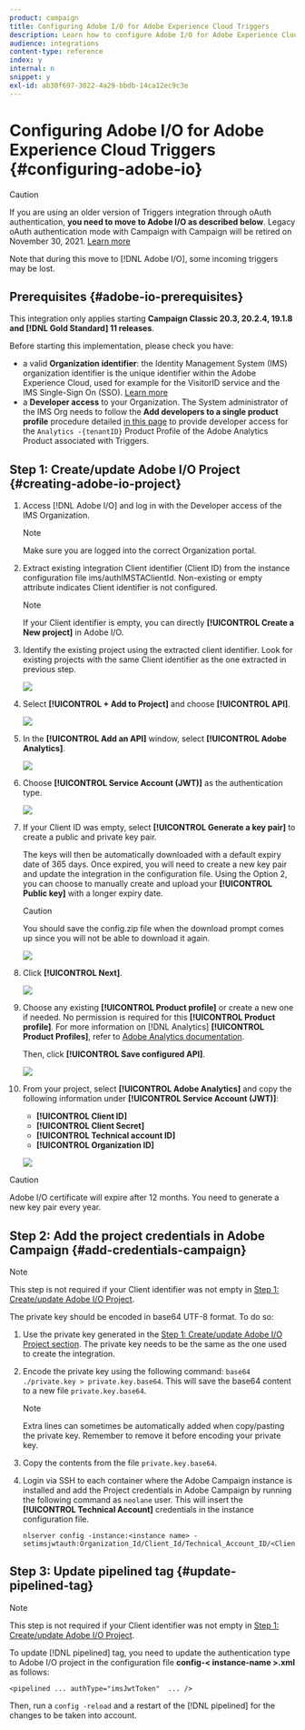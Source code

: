 ```yaml
---
product: campaign
title: Configuring Adobe I/O for Adobe Experience Cloud Triggers
description: Learn how to configure Adobe I/O for Adobe Experience Cloud Triggers
audience: integrations
content-type: reference
index: y
internal: n
snippet: y
exl-id: ab30f697-3022-4a29-bbdb-14ca12ec9c3e
---
```

# Configuring Adobe I/O for Adobe Experience Cloud Triggers {#configuring-adobe-io}

>[!CAUTION]
>
>If you are using an older version of Triggers integration through oAuth authentication, **you need to move to Adobe I/O as described below**. Legacy oAuth authentication mode with Campaign with Campaign will be retired on November 30, 2021. [Learn more](https://experienceleaguecommunities.adobe.com/t5/adobe-analytics-discussions/adobe-analytics-legacy-api-end-of-life-notice/td-p/385411)
>
>Note that during this move to [!DNL Adobe I/O], some incoming triggers may be lost.

## Prerequisites {#adobe-io-prerequisites}

This integration only applies starting **Campaign Classic 20.3, 20.2.4, 19.1.8 and [!DNL Gold Standard] 11 releases**.

Before starting this implementation, please check you have:

* a valid **Organization identifier**: the Identity Management System (IMS) organization identifier is the unique identifier within the Adobe Experience Cloud, used for example for the VisitorID service and the IMS Single-Sign On (SSO). [Learn more](https://experienceleague.adobe.com/docs/core-services/interface/manage-users-and-products/organizations.html)
* a **Developer access** to your Organization. The System administrator of the IMS Org needs to follow the **Add developers to a single product profile**
procedure detailed [in this page](https://helpx.adobe.com/enterprise/admin-guide.html/enterprise/using/manage-developers.ug.html) to provide developer access for the `Analytics -{tenantID}` Product Profile of the Adobe Analytics Product associated with Triggers.

## Step 1: Create/update Adobe I/O Project {#creating-adobe-io-project}

1. Access [!DNL Adobe I/O] and log in with the Developer access of the IMS Organization.

    >[!NOTE]
    >
    > Make sure you are logged into the correct Organization portal.

1. Extract existing integration Client identifier (Client ID) from the instance configuration file ims/authIMSTAClientId. Non-existing or empty attribute indicates Client identifier is not configured.

    >[!NOTE]
    >
    >If your Client identifier is empty, you can directly **[!UICONTROL Create a New project]** in Adobe I/O.

1. Identify the existing project using the extracted client identifier. Look for existing projects with the same Client identifier as the one extracted in previous step.

    ![](assets/do-not-localize/adobe_io_8.png)

1. Select **[!UICONTROL + Add to Project]** and choose **[!UICONTROL API]**.

    ![](assets/do-not-localize/adobe_io_1.png)

1. In the **[!UICONTROL Add an API]** window, select **[!UICONTROL Adobe Analytics]**.

    ![](assets/do-not-localize/adobe_io_2.png)

1. Choose **[!UICONTROL Service Account (JWT)]** as the authentication type.

    ![](assets/do-not-localize/adobe_io_3.png)

1. If your Client ID was empty, select **[!UICONTROL Generate a key pair]** to create a public and private key pair.

    The keys will then be automatically downloaded with a default expiry date of 365 days. Once expired, you will need to create a new key pair and update the integration in the configuration file. Using the Option 2, you can choose to manually create and upload your **[!UICONTROL Public key]** with a longer expiry date.

    >[!CAUTION]
    >
    >You should save the config.zip file when the download prompt comes up since you will not be able to download it again.

    ![](assets/do-not-localize/adobe_io_4.png)

1. Click **[!UICONTROL Next]**.

    ![](assets/do-not-localize/adobe_io_5.png)

1. Choose any existing **[!UICONTROL Product profile]** or create a new one if needed. No permission is required for this **[!UICONTROL Product profile]**. For more information on [!DNL Analytics] **[!UICONTROL Product Profiles]**, refer to [Adobe Analytics documentation](https://experienceleague.adobe.com/docs/analytics/admin/admin-console/home.html#admin-console).
    
    Then, click **[!UICONTROL Save configured API]**. 

    ![](assets/do-not-localize/adobe_io_6.png)

1. From your project, select **[!UICONTROL Adobe Analytics]** and copy the following information under **[!UICONTROL Service Account (JWT)]**:

    * **[!UICONTROL Client ID]**
    * **[!UICONTROL Client Secret]**
    * **[!UICONTROL Technical account ID]**
    * **[!UICONTROL Organization ID]**

    ![](assets/do-not-localize/adobe_io_7.png)

>[!CAUTION]
>
>Adobe I/O certificate will expire after 12 months. You need to generate a new key pair every year.

## Step 2: Add the project credentials in Adobe Campaign {#add-credentials-campaign}

>[!NOTE]
>
>This step is not required if your Client identifier was not empty in [Step 1: Create/update Adobe I/O Project](#creating-adobe-io-project).

The private key should be encoded in base64 UTF-8 format. To do so:

1. Use the private key generated in the [Step 1: Create/update Adobe I/O Project section](#creating-adobe-io-project). The private key needs to be the same as the one used to create the integration.

1. Encode the private key using the following command: `base64 ./private.key > private.key.base64`. This will save the base64 content to a new file `private.key.base64`.

    >[!NOTE]
    >
    >Extra lines can sometimes be automatically added when copy/pasting the private key. Remember to remove it before encoding your private key.

1. Copy the contents from the file `private.key.base64`.

1. Login via SSH to each container where the Adobe Campaign instance is installed and add the Project credentials in Adobe Campaign by running the following command as `neolane` user. This will insert the **[!UICONTROL Technical Account]** credentials in the instance configuration file.

    ```
    nlserver config -instance:<instance name> -setimsjwtauth:Organization_Id/Client_Id/Technical_Account_ID/<Client_Secret>/<Base64_encoded_Private_Key>
    ```

## Step 3: Update pipelined tag {#update-pipelined-tag}

>[!NOTE]
>
>This step is not required if your Client identifier was not empty in [Step 1: Create/update Adobe I/O Project](#creating-adobe-io-project).

To update [!DNL pipelined] tag, you need to update the authentication type to Adobe I/O project in the configuration file **config-<&nbsp;instance-name&nbsp;>.xml** as follows:

```
<pipelined ... authType="imsJwtToken"  ... />
```

Then, run a `config -reload` and a restart of the [!DNL pipelined] for the changes to be taken into account.
